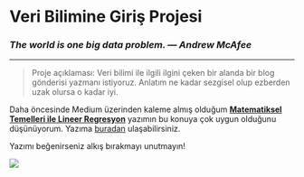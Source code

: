 # Veri Bilimine Giriş Projesi
### *The world is one big data problem. — Andrew McAfee*
---
> Proje açıklaması: Veri bilimi ile ilgili ilgini çeken bir alanda bir blog gönderisi yazmanı istiyoruz. Anlatım ne kadar sezgisel olup ezberden uzak olursa o kadar iyi. 

Daha öncesinde Medium üzerinden kaleme almış olduğum [**Matematiksel Temelleri ile Lineer Regresyon**](https://medium.com/deeper-deep-learning-tr/matematiksel-temelleri-ile-lineer-regresyon-d034b5d9df6c) yazımın bu konuya çok uygun olduğunu düşünüyorum. Yazıma [buradan](https://medium.com/deeper-deep-learning-tr/matematiksel-temelleri-ile-lineer-regresyon-d034b5d9df6c) ulaşabilirsiniz.

Yazımı beğenirseniz alkış bırakmayı unutmayın! 

![](https://media-exp1.licdn.com/dms/image/C4E12AQGsxoezLZ-9iA/article-cover_image-shrink_720_1280/0/1609876843071?e=1632960000&v=beta&t=guXU3sRrrJToic6r0LlIKHGLCoJkwH0-wJATHjLFFzM)
